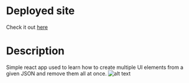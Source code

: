 # Deployed site

Check it out [here](https://luft-react-stripe-submenus.netlify.app)

# Description

Simple react app used to learn how to create multiple UI elements from a given JSON and remove them all at once.
![alt text](https://i.imgur.com/r2XrzPZ.png)
